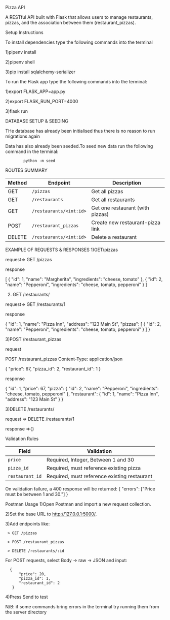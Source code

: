  Pizza API




A RESTful API built with Flask that allows users to manage restaurants, pizzas, and the association between them (restaurant_pizzas).



Setup Instructions

To install dependencies type the following commands into the terminal


  1)pipenv install


  2)pipenv shell


  3)pip install sqlalchemy-serializer



To run the Flask app  type the following commands into the terminal:


  1)export FLASK_APP=app.py

  2)export FLASK_RUN_PORT=4000


  3)flask run



  DATABASE SETUP & SEEDING

  THe database has already been initialised thus there is no reason to run migrations again


  Data has also already been seeded.To seed new data run the following command in the terminal:
        

            python -m seed 



ROUTES SUMMARY 



| Method | Endpoint                | Description                      |
| ------ | ----------------------- | -------------------------------- |
| GET    | `/pizzas`               | Get all pizzas                   |
| GET    | `/restaurants`          | Get all restaurants              |
| GET    | `/restaurants/<int:id>` | Get one restaurant (with pizzas) |
| POST   | `/restaurant_pizzas`    | Create new restaurant-pizza link |
| DELETE | `/restaurants/<int:id>` | Delete a restaurant              |





EXAMPLE OF REQUESTS & RESPONSES
1)GET/pizzas


request=>  GET /pizzas



response

[
  {
    "id": 1,
    "name": "Margherita",
    "ingredients": "cheese, tomato"
  },
  {
    "id": 2,
    "name": "Pepperoni",
    "ingredients": "cheese, tomato, pepperoni"
  }
]


2) GET /restaurants/<id>

request=>  GET /restaurants/1


response 

{
  "id": 1,
  "name": "Pizza Inn",
  "address": "123 Main St",
  "pizzas": [
    {
      "id": 2,
      "name": "Pepperoni",
      "ingredients": "cheese, tomato, pepperoni"
    }
  ]
}


3)POST /restaurant_pizzas

request 


POST /restaurant_pizzas
Content-Type: application/json

{
  "price": 67,
  "pizza_id": 2,
  "restaurant_id": 1
}



response

{
  "id": 1,
  "price": 67,
  "pizza": {
    "id": 2,
    "name": "Pepperoni",
    "ingredients": "cheese, tomato, pepperoni"
  },
  "restaurant": {
    "id": 1,
    "name": "Pizza Inn",
    "address": "123 Main St"
  }
}


3)DELETE /restaurants/<id>

request => DELETE /restaurants/1


response =>{}


Validation Rules


| Field           | Validation                                   |
| --------------- | -------------------------------------------- |
| `price`         | Required, Integer, Between 1 and 30          |
| `pizza_id`      | Required, must reference existing pizza      |
| `restaurant_id` | Required, must reference existing restaurant |


On validation failure, a 400 response will be returned:
{
  "errors": ["Price must be between 1 and 30."]
}




Postman Usage
1)Open Postman and import a new request collection.

2)Set the base URL to http://127.0.0.1:5000/.

3)Add endpoints like:

     > GET /pizzas

     > POST /restaurant_pizzas

     > DELETE /restaurants/:id

For POST requests, select Body → raw → JSON and input:

      {
          "price": 20,
          "pizza_id": 1,
          "restaurant_id": 2
       }


4)Press Send to test


N/B:
   if some commands bring errors in the terminal try running them from the server directory